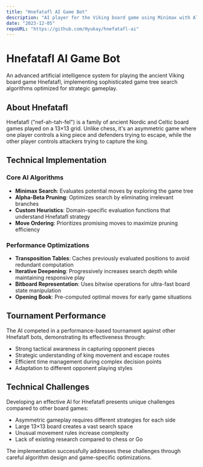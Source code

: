 ```yaml
---
title: "Hnefatafl AI Game Bot"
description: "AI player for the Viking board game using Minimax with Alpha-Beta pruning"
date: "2023-12-05"
repoURL: "https://github.com/Hyukay/hnefatafl-ai"
---
```

# Hnefatafl AI Game Bot

An advanced artificial intelligence system for playing the ancient Viking board game Hnefatafl, implementing sophisticated game tree search algorithms optimized for strategic gameplay.

## About Hnefatafl

Hnefatafl ("nef-ah-tah-fel") is a family of ancient Nordic and Celtic board games played on a 13×13 grid. Unlike chess, it's an asymmetric game where one player controls a king piece and defenders trying to escape, while the other player controls attackers trying to capture the king.

## Technical Implementation

### Core AI Algorithms

- **Minimax Search**: Evaluates potential moves by exploring the game tree
- **Alpha-Beta Pruning**: Optimizes search by eliminating irrelevant branches
- **Custom Heuristics**: Domain-specific evaluation functions that understand Hnefatafl strategy
- **Move Ordering**: Prioritizes promising moves to maximize pruning efficiency

### Performance Optimizations

- **Transposition Tables**: Caches previously evaluated positions to avoid redundant computation
- **Iterative Deepening**: Progressively increases search depth while maintaining responsive play
- **Bitboard Representation**: Uses bitwise operations for ultra-fast board state manipulation
- **Opening Book**: Pre-computed optimal moves for early game situations

## Tournament Performance

The AI competed in a performance-based tournament against other Hnefatafl bots, demonstrating its effectiveness through:

- Strong tactical awareness in capturing opponent pieces
- Strategic understanding of king movement and escape routes
- Efficient time management during complex decision points
- Adaptation to different opponent playing styles

## Technical Challenges

Developing an effective AI for Hnefatafl presents unique challenges compared to other board games:

- Asymmetric gameplay requires different strategies for each side
- Large 13×13 board creates a vast search space
- Unusual movement rules increase complexity
- Lack of existing research compared to chess or Go

The implementation successfully addresses these challenges through careful algorithm design and game-specific optimizations.
